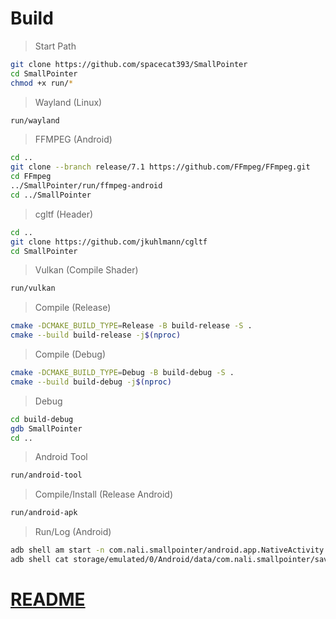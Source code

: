 # Build
>Start Path
```bash
git clone https://github.com/spacecat393/SmallPointer
cd SmallPointer
chmod +x run/*
```
>Wayland (Linux)
```bash
run/wayland
```
>FFMPEG (Android)
```bash
cd ..
git clone --branch release/7.1 https://github.com/FFmpeg/FFmpeg.git
cd FFmpeg
../SmallPointer/run/ffmpeg-android
cd ../SmallPointer
```
>cgltf (Header)
```bash
cd ..
git clone https://github.com/jkuhlmann/cgltf
cd SmallPointer
```
>Vulkan (Compile Shader)
```bash
run/vulkan
```
>Compile (Release)
```bash
cmake -DCMAKE_BUILD_TYPE=Release -B build-release -S .
cmake --build build-release -j$(nproc)
```
>Compile (Debug)
```bash
cmake -DCMAKE_BUILD_TYPE=Debug -B build-debug -S .
cmake --build build-debug -j$(nproc)
```
>Debug
```bash
cd build-debug
gdb SmallPointer
cd ..
```
>Android Tool
```bash
run/android-tool
```
>Compile/Install (Release Android)
```bash
run/android-apk
```
>Run/Log (Android)
```bash
adb shell am start -n com.nali.smallpointer/android.app.NativeActivity
adb shell cat storage/emulated/0/Android/data/com.nali.smallpointer/save/log.dat
```
# [README](../README.md)
